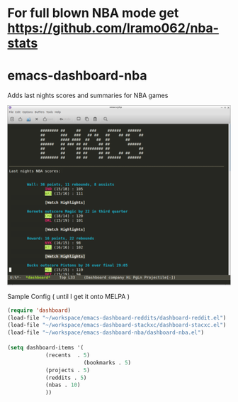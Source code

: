 # For full blown NBA mode get https://github.com/lramo062/nba-stats

# emacs-dashboard-nba
Adds last nights scores and summaries for NBA games



![Screenshot](screenshot.png?raw=true "Screenshot")


Sample Config ( until I get it onto MELPA ) 

```lisp
(require 'dashboard)
(load-file "~/workspace/emacs-dashboard-reddits/dashboard-reddit.el")
(load-file "~/workspace/emacs-dashboard-stackxc/dashboard-stacxc.el")
(load-file "~/workspace/emacs-dashboard-nba/dashboard-nba.el")

(setq dashboard-items '(
			(recents  . 5)
                        (bookmarks . 5)
			(projects . 5)
			(reddits . 5)
			(nbas . 10)
			))
```
